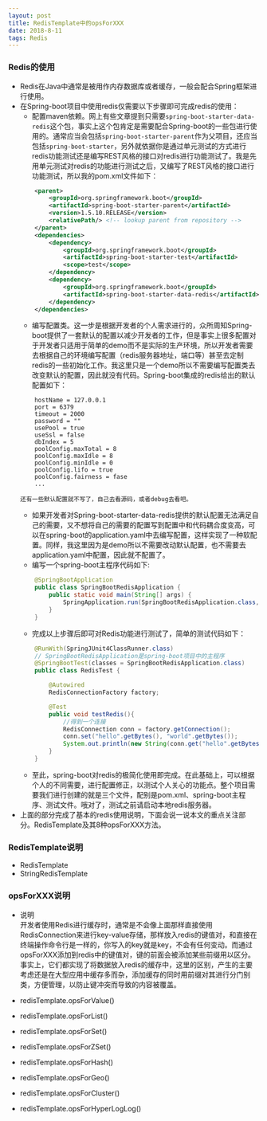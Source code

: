 ```yaml
---
layout: post
title: RedisTemplate中的opsForXXX
date: 2018-8-11
tags: Redis
---
```


### Redis的使用
- Redis在Java中通常是被用作内存数据库或者缓存，一般会配合Spring框架进行使用。
- 在Spring-boot项目中使用redis仅需要以下步骤即可完成redis的使用：
	- 配置maven依赖。网上有些文章提到只需要`spring-boot-starter-data-redis`这个包，事实上这个包肯定是需要配合Spring-boot的一些包进行使用的。通常应当会包括`spring-boot-starter-parent`作为父项目，还应当包括`spring-boot-starter`，另外就依据你是通过单元测试的方式进行redis功能测试还是编写REST风格的接口对redis进行功能测试了。我是先用单元测试对redis的功能进行测试之后，又编写了REST风格的接口进行功能测试，所以我的pom.xml文件如下：
	```xml
		<parent>
            <groupId>org.springframework.boot</groupId>
            <artifactId>spring-boot-starter-parent</artifactId>
            <version>1.5.10.RELEASE</version>
            <relativePath/> <!-- lookup parent from repository -->
        </parent>
        <dependencies>
            <dependency>
                <groupId>org.springframework.boot</groupId>
                <artifactId>spring-boot-starter-test</artifactId>
                <scope>test</scope>
            </dependency>
            <dependency>
                <groupId>org.springframework.boot</groupId>
                <artifactId>spring-boot-starter-data-redis</artifactId>
            </dependency>
        </dependencies>
    ```
	- 编写配置类。这一步是根据开发者的个人需求进行的，众所周知Spring-boot提供了一套默认的配置以减少开发者的工作，但是事实上很多配置对于开发者只适用于简单的demo而不是实际的生产环境，所以开发者需要去根据自己的环境编写配置（redis服务器地址，端口等）甚至去定制redis的一些初始化工作。我这里只是一个demo所以不需要编写配置类去改变默认的配置，因此就没有代码。Spring-boot集成的redis给出的默认配置如下：
	```
        hostName = 127.0.0.1
        port = 6379
        timeout = 2000
        password = ""
        usePool = true
        useSsl = false
        dbIndex = 5
        poolConfig.maxTotal = 8
        poolConfig.maxIdle = 8
        poolConfig.minIdle = 0
        poolConfig.lifo = true
        poolConfig.fairness = fase
        ...
    ```
	  还有一些默认配置就不写了，自己去看源码，或者debug去看吧。
	- 如果开发者对Spring-boot-starter-data-redis提供的默认配置无法满足自己的需要，又不想将自己的需要的配置写到配置中和代码耦合度变高，可以在spring-boot的application.yaml中去编写配置，这样实现了一种软配置。同样，我这里因为是demo所以不需要改动默认配置，也不需要去application.yaml中配置，因此就不配置了。
	- 编写一个spring-boot主程序代码如下:
	```java
        @SpringBootApplication
        public class SpringBootRedisApplication {
            public static void main(String[] args) {
                SpringApplication.run(SpringBootRedisApplication.class, args);
            }
        }
    ```
	- 完成以上步骤后即可对Redis功能进行测试了，简单的测试代码如下：
	```java
        @RunWith(SpringJUnit4ClassRunner.class)
        // SpringBootRedisApplication是spring-boot项目中的主程序
        @SpringBootTest(classes = SpringBootRedisApplication.class)
        public class RedisTest {

            @Autowired
            RedisConnectionFactory factory;

            @Test
            public void testRedis(){
                //得到一个连接
                RedisConnection conn = factory.getConnection();
                conn.set("hello".getBytes(), "world".getBytes());
                System.out.println(new String(conn.get("hello".getBytes())));
            }
        }
    ```
    - 至此，spring-boot对redis的极简化使用即完成。在此基础上，可以根据个人的不同需要，进行配置修正，以测试个人关心的功能点。整个项目需要我们进行创建的就是三个文件，配别是pom.xml、spring-boot主程序、测试文件。哦对了，测试之前请启动本地redis服务器。
- 上面的部分完成了基本的redis使用说明，下面会说一说本文的重点关注部分。RedisTemplate及其8种opsForXXX方法。

### RedisTemplate说明
- RedisTemplate
- StringRedisTemplate

### opsForXXX说明
- 说明  
开发者使用Redis进行缓存时，通常是不会像上面那样直接使用RedisConnection来进行key-value存储，那样放入redis的键值对，和直接在终端操作命令行是一样的，你写入的key就是key，不会有任何变动。而通过opsForXXX添加到redis中的键值对，键的前面会被添加某些前缀用以区分。事实上，它们都实现了将数据放入redis的缓存中，这里的区别，产生的主要考虑还是在大型应用中缓存多而杂，添加缓存的同时用前缀对其进行分门别类，方便管理，以防止键冲突而导致的内容被覆盖。

- redisTemplate.opsForValue()


- redisTemplate.opsForList()
- redisTemplate.opsForSet()
- redisTemplate.opsForZSet()
- redisTemplate.opsForHash()
- redisTemplate.opsForGeo()
- redisTemplate.opsForCluster()
- redisTemplate.opsForHyperLogLog()






























